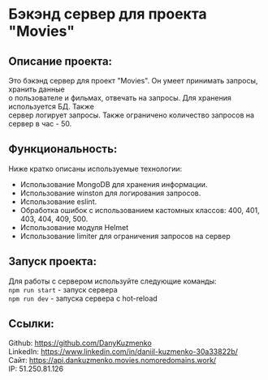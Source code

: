 # **Бэкэнд сервер для проекта "Movies"**

## **Описание проекта:**
Это бэкэнд сервер для проект "Movies". Он умеет принимать запросы, хранить данные  
о пользователе и фильмах, отвечать на запросы. Для хранения используется БД. Также  
сервер логирует запросы. Также ограничено количество запросов на сервер в час - 50.

## **Функциональность:**
Ниже кратко описаны используемые технологии:
* Использование MongoDB для хранения информации.
* Использование winston для логирования запросов.
* Использование eslint.
* Обработка ошибок с использованием кастомных классов: 400, 401, 403, 404, 409, 500.
* Использование модуля Helmet
* Использование limiter для ограничения запросов на сервер

## **Запуск проекта:**
Для работы с сервером используйте следующие команды:  
`npm run start` - запуск сервера  
`npm run dev` - запуска сервера с hot-reload

## **Ссылки:**
Github: https://github.com/DanyKuzmenko  
LinkedIn: https://www.linkedin.com/in/daniil-kuzmenko-30a33822b/  
Сайт: https://api.dankuzmenko.movies.nomoredomains.work/  
IP: 51.250.81.126
